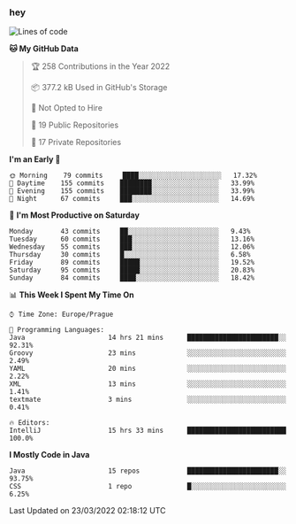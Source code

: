 ### hey

<!--START_SECTION:waka-->
![Lines of code](https://img.shields.io/badge/From%20Hello%20World%20I%27ve%20Written-92%20Thousand%20lines%20of%20code-blue)

**🐱 My GitHub Data** 

> 🏆 258 Contributions in the Year 2022
 > 
> 📦 377.2 kB Used in GitHub's Storage 
 > 
> 🚫 Not Opted to Hire
 > 
> 📜 19 Public Repositories 
 > 
> 🔑 17 Private Repositories  
 > 
**I'm an Early 🐤** 

```text
🌞 Morning    79 commits     ████░░░░░░░░░░░░░░░░░░░░░   17.32% 
🌆 Daytime    155 commits    ████████░░░░░░░░░░░░░░░░░   33.99% 
🌃 Evening    155 commits    ████████░░░░░░░░░░░░░░░░░   33.99% 
🌙 Night      67 commits     ███░░░░░░░░░░░░░░░░░░░░░░   14.69%

```
📅 **I'm Most Productive on Saturday** 

```text
Monday       43 commits     ██░░░░░░░░░░░░░░░░░░░░░░░   9.43% 
Tuesday      60 commits     ███░░░░░░░░░░░░░░░░░░░░░░   13.16% 
Wednesday    55 commits     ███░░░░░░░░░░░░░░░░░░░░░░   12.06% 
Thursday     30 commits     █░░░░░░░░░░░░░░░░░░░░░░░░   6.58% 
Friday       89 commits     █████░░░░░░░░░░░░░░░░░░░░   19.52% 
Saturday     95 commits     █████░░░░░░░░░░░░░░░░░░░░   20.83% 
Sunday       84 commits     ████░░░░░░░░░░░░░░░░░░░░░   18.42%

```


📊 **This Week I Spent My Time On** 

```text
⌚︎ Time Zone: Europe/Prague

💬 Programming Languages: 
Java                     14 hrs 21 mins      ███████████████████████░░   92.31% 
Groovy                   23 mins             ░░░░░░░░░░░░░░░░░░░░░░░░░   2.49% 
YAML                     20 mins             ░░░░░░░░░░░░░░░░░░░░░░░░░   2.22% 
XML                      13 mins             ░░░░░░░░░░░░░░░░░░░░░░░░░   1.41% 
textmate                 3 mins              ░░░░░░░░░░░░░░░░░░░░░░░░░   0.41%

🔥 Editors: 
IntelliJ                 15 hrs 33 mins      █████████████████████████   100.0%

```

**I Mostly Code in Java** 

```text
Java                     15 repos            ███████████████████████░░   93.75% 
CSS                      1 repo              █░░░░░░░░░░░░░░░░░░░░░░░░   6.25%

```



 Last Updated on 23/03/2022 02:18:12 UTC
<!--END_SECTION:waka-->
